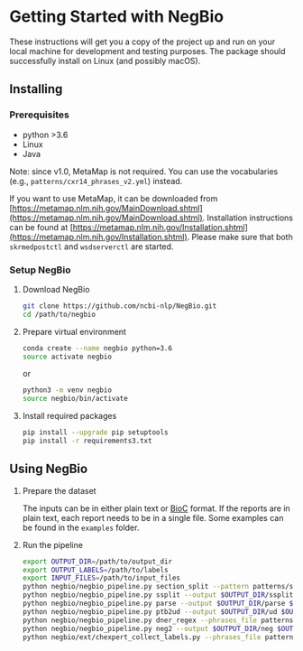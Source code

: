 # Getting Started with NegBio

These instructions will get you a copy of the project up and run on your local machine for development and testing purposes. The package should successfully install on Linux (and possibly macOS).

## Installing

### Prerequisites

*  python >3.6
*  Linux
*  Java

Note: since v1.0, MetaMap is not required. You can use the vocabularies (e.g., ``patterns/cxr14_phrases_v2.yml``) instead.

If you want to use MetaMap, it can be downloaded from [https://metamap.nlm.nih.gov/MainDownload.shtml](https://metamap.nlm.nih.gov/MainDownload.shtml).
Installation instructions can be found at [https://metamap.nlm.nih.gov/Installation.shtml](https://metamap.nlm.nih.gov/Installation.shtml).
Please make sure that both ``skrmedpostctl`` and ``wsdserverctl`` are started.

### Setup NegBio

1. Download NegBio
    ```bash
    git clone https://github.com/ncbi-nlp/NegBio.git
    cd /path/to/negbio
    ```
2. Prepare virtual environment
    ```bash
    conda create --name negbio python=3.6
    source activate negbio
    ```
    or
    ```bash
    python3 -m venv negbio
    source negbio/bin/activate
    ```

3. Install required packages
    ```bash
    pip install --upgrade pip setuptools
    pip install -r requirements3.txt
    ```

## Using NegBio

1. Prepare the dataset
    
   The inputs can be in either plain text or [BioC](http://bioc.sourceforge.net/>) format. If the reports are in plain text, each report needs to be in a single file. Some examples can be found in the ``examples`` folder.

2. Run the pipeline

    ```bash
    export OUTPUT_DIR=/path/to/output_dir
    export OUTPUT_LABELS=/path/to/labels
    export INPUT_FILES=/path/to/input_files
    python negbio/negbio_pipeline.py section_split --pattern patterns/section_titles_cxr8.txt --output $OUTPUT_DIR/sections $OUTPUT_DIR/report/* --workers=6
    python negbio/negbio_pipeline.py ssplit --output $OUTPUT_DIR/ssplit $OUTPUT_DIR/sections/* --workers=6
    python negbio/negbio_pipeline.py parse --output $OUTPUT_DIR/parse $OUTPUT_DIR/ssplit/* --workers=6
    python negbio/negbio_pipeline.py ptb2ud --output $OUTPUT_DIR/ud $OUTPUT_DIR/parse/* --workers=4
    python negbio/negbio_pipeline.py dner_regex --phrases_file patterns/chexpert_phrases.yml --output $OUTPUT_DIR/dner $OUTPUT_DIR/ud/* --suffix=.chexpert-regex.xml --workers=6
    python negbio/negbio_pipeline.py neg2 --output $OUTPUT_DIR/neg $OUTPUT_DIR/dner/* --workers=6
    python negbio/ext/chexpert_collect_labels.py --phrases_file patterns/chexpert_phrases.yml --output $OUTPUT_LABELS $OUTPUT_DIR/neg/*
    ```

